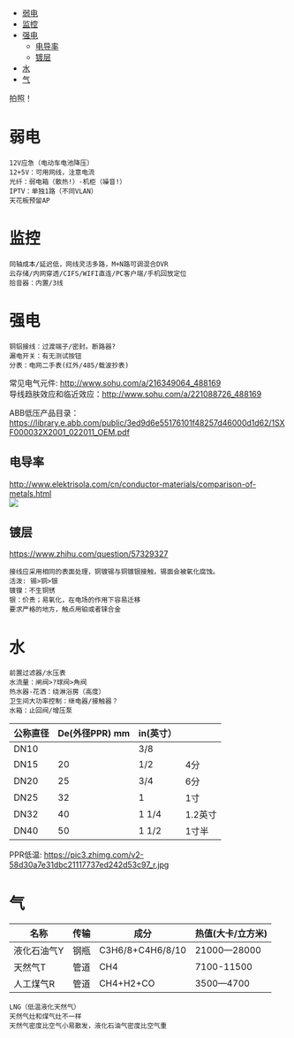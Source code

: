 <!-- TOC -->

- [弱电](#弱电)
- [监控](#监控)
- [强电](#强电)
    - [电导率](#电导率)
    - [镀层](#镀层)
- [水](#水)
- [气](#气)

<!-- /TOC -->

拍照！

# 弱电
    12V应急（电动车电池降压）
    12+5V：可用网线，注意电流
    光纤：弱电箱（散热!）-机柜（噪音!）
    IPTV：单独1路（不同VLAN）
    天花板预留AP

# 监控
    同轴成本/延迟低，网线灵活多路，M+N路可调混合DVR
    云存储/内网穿透/CIFS/WIFI直连/PC客户端/手机回放定位
    拾音器：内置/3线

# 强电
    铜铝接线：过渡端子/密封。断路器?
    漏电开关：有无测试按钮
    分表：电网二手表(红外/485/载波抄表)

常见电气元件: http://www.sohu.com/a/216349064_488169  
导线趋肤效应和临近效应：http://www.sohu.com/a/221088726_488169  

ABB低压产品目录： https://library.e.abb.com/public/3ed9d6e55176101f48257d46000d1d62/1SXF000032X2001_022011_OEM.pdf

## 电导率
http://www.elektrisola.com/cn/conductor-materials/comparison-of-metals.html  
![](https://pic3.zhimg.com/v2-c62dd9e9abb89511164888df8e558b3a_r.jpg)

## 镀层
https://www.zhihu.com/question/57329327  

    接线应采用相同的表面处理，铜镀锡与铜镀银接触，锡面会被氧化腐蚀。
    活泼: 锡>铜>银
    镀镍：不生铜锈
    银：价贵；易氧化，在电场的作用下容易迁移
    要求严格的地方，触点用铂或者铼合金

# 水
    前置过滤器/水压表
    水流量：闸阀>?球阀>角阀
    热水器-花洒：绕淋浴房（高度）
    卫生间大功率控制：继电器/接触器？
    水箱：止回阀/增压泵

|公称直径|De(外径PPR) mm|in(英寸）||
|---|---|---|--|
|DN10||3/8||
|DN15|20|1/2|4分|
|DN20|25|3/4|6分|
|DN25|32|1|1寸|
|DN32|40|1 1/4|1.2英寸|
|DN40|50|1 1/2|1寸半|

PPR低温: https://pic3.zhimg.com/v2-58d30a7e31dbc21117737ed242d53c97_r.jpg

# 气
|名称|传输|成分|热值(大卡/立方米)|
|---|---|---|--|
|液化石油气Y|钢瓶|C3H6/8+C4H6/8/10|21000—28000|
|天然气T|管道|CH4|7100-11500|
|人工煤气R|管道|CH4+H2+CO|3500—4700|

    LNG（低温液化天然气）
    天然气灶和煤气灶不一样
    天然气密度比空气小易散发，液化石油气密度比空气重